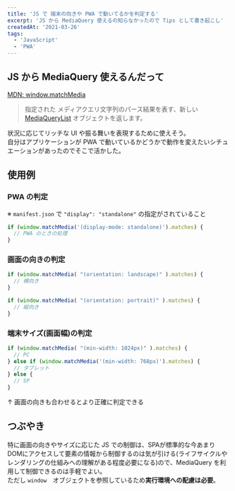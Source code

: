 ```yaml
---
title: 'JS で 端末の向きや PWA で動いてるかを判定する'
excerpt: 'JS から MediaQuery 使えるの知らなかったので Tips として書き起こし'
createdAt: '2021-03-26'
tags:
  - 'JavaScript'
  - 'PWA'
---
```


## JS から MediaQuery 使えるんだって

[MDN: window.matchMedia](https://developer.mozilla.org/ja/docs/Web/API/Window/matchMedia)

> 指定された メディアクエリ文字列のパース結果を表す、新しい [MediaQueryList](https://developer.mozilla.org/ja/docs/Web/API/MediaQueryList) オブジェクトを返します。

状況に応じてリッチな UI や振る舞いを表現するために使えそう。  
自分はアプリケーションが PWA で動いているかどうかで動作を変えたいシチュエーションがあったのでそこで活かした。

## 使用例

### PWA の判定

※ `manifest.json` で `"display": "standalone"` の指定がされていること

```js
if (window.matchMedia('(display-mode: standalone)').matches) {
  // PWA のときの処理
}
```

### 画面の向きの判定

```js
if (window.matchMedia( "(orientation: landscape)" ).matches) {
  // 横向き
}

if (window.matchMedia( "(orientation: portrait)" ).matches) {
  // 縦向き
}
```

### 端末サイズ(画面幅)の判定

```js
if (window.matchMedia( "(min-width: 1024px)" ).matches) {
  // PC
} else if (window.matchMedia('(min-width: 768px)').matches) {
  // タブレット
} else {
  // SP
}
```

↑ 画面の向きも合わせるとより正確に判定できる

## つぶやき

特に画面の向きやサイズに応じた JS での制御は、SPAが標準的な今あまりDOMにアクセスして要素の情報から制御するのは気が引ける(ライフサイクルやレンダリングの仕組みへの理解がある程度必要になる)ので、MediaQuery を利用して制御できるのは手軽でよい。  
ただし `window`　オブジェクトを参照しているため**実行環境への配慮は必要**。
